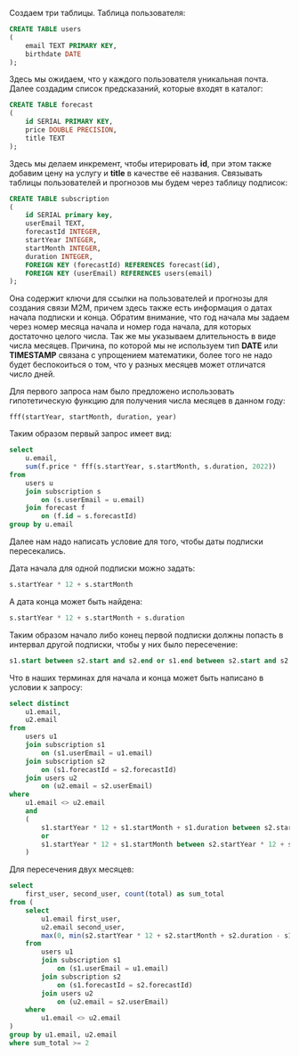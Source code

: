 Создаем три таблицы. Таблица пользователя:
```sql
CREATE TABLE users
(
    email TEXT PRIMARY KEY,
    birthdate DATE
);
```
Здесь мы ожидаем, что у каждого пользователя уникальная почта. Далее создадим список предсказаний, которые входят в каталог:
```sql
CREATE TABLE forecast
(
    id SERIAL PRIMARY KEY,
    price DOUBLE PRECISION,
    title TEXT
);
```
Здесь мы делаем инкремент, чтобы итерировать **id**, при этом также добавим цену на услугу и **title** в качестве её названия. Связывать таблицы пользователей и прогнозов мы будем через таблицу подписок:
```sql
CREATE TABLE subscription
(
    id SERIAL primary key,
    userEmail TEXT,
    forecastId INTEGER,
    startYear INTEGER,
    startMonth INTEGER,
    duration INTEGER,
    FOREIGN KEY (forecastId) REFERENCES forecast(id),
    FOREIGN KEY (userEmail) REFERENCES users(email)
);
```
Она содержит ключи для ссылки на пользователей и прогнозы для создания связи M2M, причем здесь также есть информация о датах начала подписки и конца.
Обратим внимание, что год начала мы задаем через номер месяца начала и номер года начала, для которых достаточно целого числа. Так же мы указываем длительность в виде числа месяцев. 
Причина, по которой мы не используем тип **DATE** или **TIMESTAMP** связана с упрощением математики, более того не надо будет беспокоиться о том, что у разных месяцев может отличатся число дней.

Для первого запроса нам было предложено использовать гипотетическую функцию для получения числа месяцев в данном году: 
```
fff(startYear, startMonth, duration, year)
```
Таким образом первый запрос имеет вид: 
```sql
select 
    u.email, 
    sum(f.price * fff(s.startYear, s.startMonth, s.duration, 2022))
from 
    users u
    join subscription s
        on (s.userEmail = u.email)
    join forecast f 
        on (f.id = s.forecastId)
group by u.email
```

Далее нам надо написать условие для того, чтобы даты подписки пересекались. 

Дата начала для одной подписки можно задать: 
```sql
s.startYear * 12 + s.startMonth
```

А дата конца может быть найдена:
```sql
s.startYear * 12 + s.startMonth + s.duration
```
Таким образом начало либо конец первой подписки должны попасть в интервал другой подписки, чтобы у них было пересечение:
```sql
s1.start between s2.start and s2.end or s1.end between s2.start and s2.end 
```
Что в наших терминах для начала и конца может быть написано в условии к запросу: 
```sql 
select distinct 
    u1.email, 
    u2.email
from
    users u1
    join subscription s1
        on (s1.userEmail = u1.email)
    join subscription s2
        on (s1.forecastId = s2.forecastId)
    join users u2
        on (u2.email = s2.userEmail)
where 
    u1.email <> u2.email
    and 
    (
        s1.startYear * 12 + s1.startMonth + s1.duration between s2.startYear * 12 + s2.startMonth and s2.startYear * 12 + s2.startMonth + s2.duration
        or 
        s1.startYear * 12 + s1.startMonth between s2.startYear * 12 + s2.startMonth and s2.startYear * 12 + s2.startMonth + s2.duration 
    )
```

Для пересечения двух месяцев:
```sql 
select
    first_user, second_user, count(total) as sum_total
from (
    select 
        u1.email first_user, 
        u2.email second_user,
        max(0, min(s2.startYear * 12 + s2.startMonth + s2.duration - s1.startYear * 12 - s1.startMonth, s1.startYear * 12 + s1.startMonth + s1.duration - s2.startYear * 12 - s2.startMonth)) as intersection
    from
        users u1
        join subscription s1
            on (s1.userEmail = u1.email)
        join subscription s2
            on (s1.forecastId = s2.forecastId)
        join users u2
            on (u2.email = s2.userEmail)
    where 
        u1.email <> u2.email
)
group by u1.email, u2.email
where sum_total >= 2
```